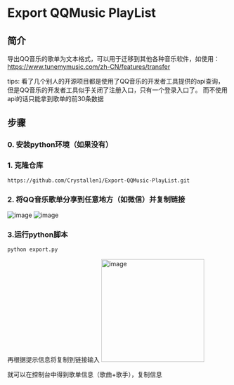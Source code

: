 # Export QQMusic PlayList

## 简介

导出QQ音乐的歌单为文本格式，可以用于迁移到其他各种音乐软件，如使用：
https://www.tunemymusic.com/zh-CN/features/transfer

tips: 看了几个别人的开源项目都是使用了QQ音乐的开发者工具提供的api查询，但是QQ音乐的开发者工具似乎关闭了注册入口，只有一个登录入口了。
而不使用api的话只能拿到歌单的前30条数据

## 步骤
### 0. 安装python环境（如果没有）

### 1. 克隆仓库
``` 
https://github.com/Crystallen1/Export-QQMusic-PlayList.git
```
### 2. 将QQ音乐歌单分享到任意地方（如微信）并复制链接
![image](https://github.com/user-attachments/assets/93e23532-26ec-435d-9e31-86af5dec18f8)
![image](https://github.com/user-attachments/assets/542a8809-5329-422e-a18c-75daef882164)

### 3.运行python脚本

```python
python export.py
```
再根据提示信息将复制到链接输入
<img width="234" alt="image" src="https://github.com/user-attachments/assets/42235b65-b275-488f-b990-33a6f53cc9eb" />

就可以在控制台中得到歌单信息（歌曲+歌手），复制信息

